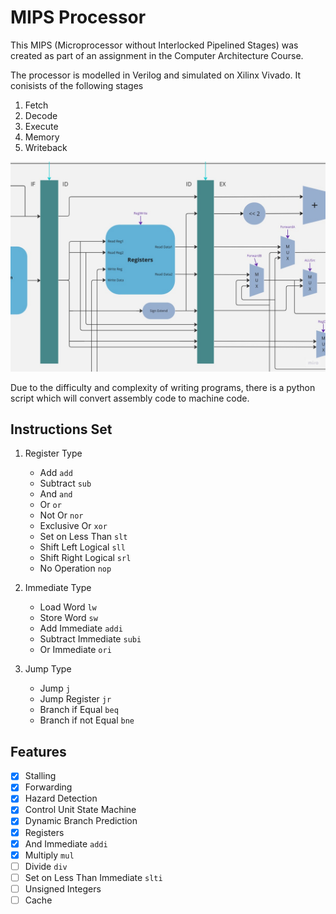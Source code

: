 # MIPS Processor
This MIPS (Microprocessor without Interlocked Pipelined Stages) was created as part of an assignment in the Computer Architecture Course. 

The processor is modelled in Verilog and simulated on Xilinx Vivado. It conisists of the following stages
1. Fetch
2. Decode
3. Execute
4. Memory
5. Writeback

![Block Diagram of MIPS Processor](https://github.com/CtrlAltCoffee/MIPS_Processor/blob/main/assets/diagram.jpg)

Due to the difficulty and complexity of writing programs, there is a python script which will convert assembly code to machine code. 

## Instructions Set
1. Register Type 
    * Add `add`
    * Subtract `sub`
    * And `and`
    * Or `or`
    * Not Or `nor`
    * Exclusive Or `xor`
    * Set on Less Than `slt`
    * Shift Left Logical `sll`
    * Shift Right Logical `srl`
    * No Operation `nop`
  
2. Immediate Type 
    * Load Word `lw`
    * Store Word `sw`
    * Add Immediate `addi`
    * Subtract Immediate `subi`
    * Or Immediate `ori`
  
3. Jump Type 
    * Jump `j`
    * Jump Register `jr`
    * Branch if Equal `beq`
    * Branch if not Equal `bne`

## Features
- [x] Stalling
- [x] Forwarding
- [x] Hazard Detection
- [x] Control Unit State Machine
- [x] Dynamic Branch Prediction
- [x] Registers
- [x] And Immediate `addi` 
- [x] Multiply `mul`
- [ ] Divide `div`
- [ ] Set on Less Than Immediate `slti`
- [ ] Unsigned Integers
- [ ] Cache
